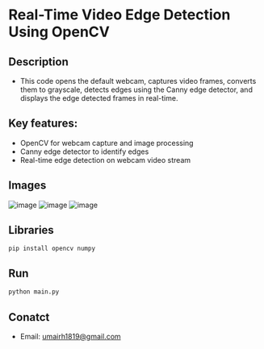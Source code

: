 # Real-Time Video Edge Detection Using OpenCV

## Description
- This code opens the default webcam, captures video frames, converts them to grayscale, detects edges using the Canny edge detector, and displays the edge 
  detected frames in real-time.

## Key features:

- OpenCV for webcam capture and image processing
- Canny edge detector to identify edges
- Real-time edge detection on webcam video stream

## Images

![image](https://www.dropbox.com/s/gvhfkk8qzzxyq9s/11.png?raw=1)
![image](https://www.dropbox.com/home?select=11.png&preview=22.png?raw=1)
![image](https://www.dropbox.com/s/0rgil75qp7ildw7/33.png?raw=1)


## Libraries

``` bask
pip install opencv numpy
```

## Run

```bash
python main.py
```
## Conatct
- Email: umairh1819@gmail.com

